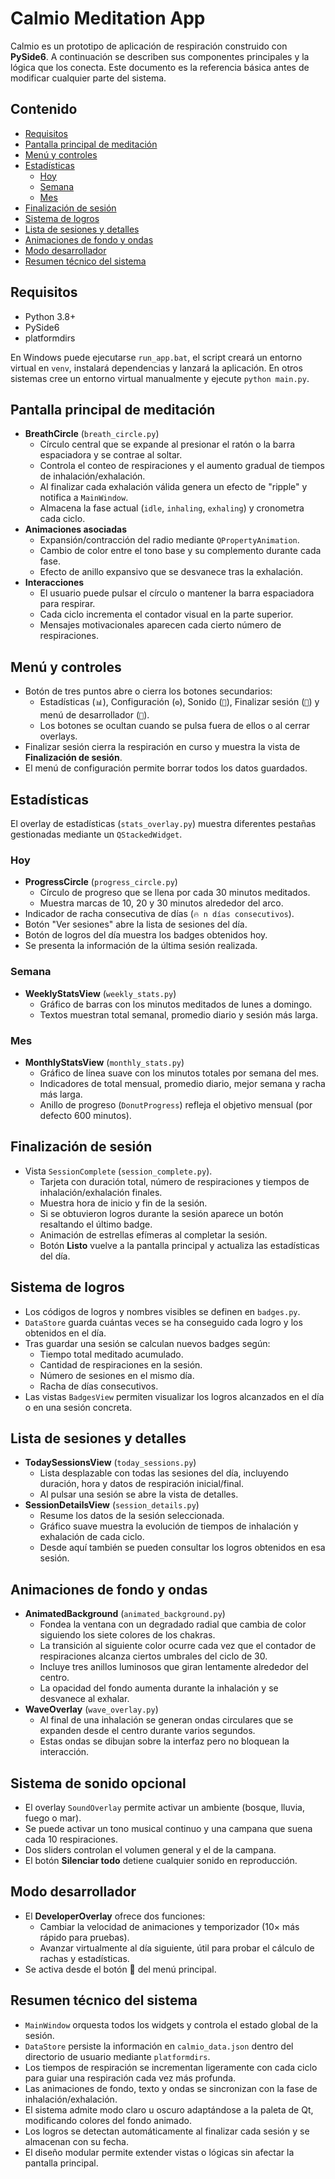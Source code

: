 # Calmio Meditation App

Calmio es un prototipo de aplicación de respiración construido con **PySide6**. A continuación se describen sus componentes principales y la lógica que los conecta. Este documento es la referencia básica antes de modificar cualquier parte del sistema.

## Contenido

- [Requisitos](#requisitos)
- [Pantalla principal de meditación](#pantalla-principal-de-meditación)
- [Menú y controles](#menú-y-controles)
- [Estadísticas](#estadísticas)
  - [Hoy](#hoy)
  - [Semana](#semana)
  - [Mes](#mes)
- [Finalización de sesión](#finalización-de-sesión)
- [Sistema de logros](#sistema-de-logros)
- [Lista de sesiones y detalles](#lista-de-sesiones-y-detalles)
- [Animaciones de fondo y ondas](#animaciones-de-fondo-y-ondas)
- [Modo desarrollador](#modo-desarrollador)
- [Resumen técnico del sistema](#resumen-técnico-del-sistema)

## Requisitos

- Python 3.8+
- PySide6
- platformdirs

En Windows puede ejecutarse `run_app.bat`, el script creará un entorno virtual en `venv`, instalará dependencias y lanzará la aplicación. En otros sistemas cree un entorno virtual manualmente y ejecute `python main.py`.

## Pantalla principal de meditación

- **BreathCircle** (`breath_circle.py`)
  - Círculo central que se expande al presionar el ratón o la barra espaciadora y se contrae al soltar.
  - Controla el conteo de respiraciones y el aumento gradual de tiempos de inhalación/exhalación.
  - Al finalizar cada exhalación válida genera un efecto de "ripple" y notifica a `MainWindow`.
  - Almacena la fase actual (`idle`, `inhaling`, `exhaling`) y cronometra cada ciclo.
- **Animaciones asociadas**
  - Expansión/contracción del radio mediante `QPropertyAnimation`.
  - Cambio de color entre el tono base y su complemento durante cada fase.
  - Efecto de anillo expansivo que se desvanece tras la exhalación.
- **Interacciones**
  - El usuario puede pulsar el círculo o mantener la barra espaciadora para respirar.
  - Cada ciclo incrementa el contador visual en la parte superior.
  - Mensajes motivacionales aparecen cada cierto número de respiraciones.

## Menú y controles

- Botón de tres puntos abre o cierra los botones secundarios:
  - Estadísticas (`📊`), Configuración (`⚙️`), Sonido (`🎵`), Finalizar sesión (`🛑`) y menú de desarrollador (`🐛`).
  - Los botones se ocultan cuando se pulsa fuera de ellos o al cerrar overlays.
- Finalizar sesión cierra la respiración en curso y muestra la vista de **Finalización de sesión**.
- El menú de configuración permite borrar todos los datos guardados.

## Estadísticas

El overlay de estadísticas (`stats_overlay.py`) muestra diferentes pestañas gestionadas mediante un `QStackedWidget`.

### Hoy

- **ProgressCircle** (`progress_circle.py`)
  - Círculo de progreso que se llena por cada 30 minutos meditados.
  - Muestra marcas de 10, 20 y 30 minutos alrededor del arco.
- Indicador de racha consecutiva de días (`🔥 n días consecutivos`).
- Botón "Ver sesiones" abre la lista de sesiones del día.
- Botón de logros del día muestra los badges obtenidos hoy.
- Se presenta la información de la última sesión realizada.

### Semana

- **WeeklyStatsView** (`weekly_stats.py`)
  - Gráfico de barras con los minutos meditados de lunes a domingo.
  - Textos muestran total semanal, promedio diario y sesión más larga.

### Mes

- **MonthlyStatsView** (`monthly_stats.py`)
  - Gráfico de línea suave con los minutos totales por semana del mes.
  - Indicadores de total mensual, promedio diario, mejor semana y racha más larga.
  - Anillo de progreso (`DonutProgress`) refleja el objetivo mensual (por defecto 600 minutos).

## Finalización de sesión

- Vista `SessionComplete` (`session_complete.py`).
  - Tarjeta con duración total, número de respiraciones y tiempos de inhalación/exhalación finales.
  - Muestra hora de inicio y fin de la sesión.
  - Si se obtuvieron logros durante la sesión aparece un botón resaltando el último badge.
  - Animación de estrellas efímeras al completar la sesión.
  - Botón **Listo** vuelve a la pantalla principal y actualiza las estadísticas del día.

## Sistema de logros

- Los códigos de logros y nombres visibles se definen en `badges.py`.
- `DataStore` guarda cuántas veces se ha conseguido cada logro y los obtenidos en el día.
- Tras guardar una sesión se calculan nuevos badges según:
  - Tiempo total meditado acumulado.
  - Cantidad de respiraciones en la sesión.
  - Número de sesiones en el mismo día.
  - Racha de días consecutivos.
- Las vistas `BadgesView` permiten visualizar los logros alcanzados en el día o en una sesión concreta.

## Lista de sesiones y detalles

- **TodaySessionsView** (`today_sessions.py`)
  - Lista desplazable con todas las sesiones del día, incluyendo duración, hora y datos de respiración inicial/final.
  - Al pulsar una sesión se abre la vista de detalles.
- **SessionDetailsView** (`session_details.py`)
  - Resume los datos de la sesión seleccionada.
  - Gráfico suave muestra la evolución de tiempos de inhalación y exhalación de cada ciclo.
  - Desde aquí también se pueden consultar los logros obtenidos en esa sesión.

## Animaciones de fondo y ondas

- **AnimatedBackground** (`animated_background.py`)
  - Fondea la ventana con un degradado radial que cambia de color siguiendo los siete colores de los chakras.
  - La transición al siguiente color ocurre cada vez que el contador de respiraciones alcanza ciertos umbrales del ciclo de 30.
  - Incluye tres anillos luminosos que giran lentamente alrededor del centro.
  - La opacidad del fondo aumenta durante la inhalación y se desvanece al exhalar.
- **WaveOverlay** (`wave_overlay.py`)
  - Al final de una inhalación se generan ondas circulares que se expanden desde el centro durante varios segundos.
  - Estas ondas se dibujan sobre la interfaz pero no bloquean la interacción.

## Sistema de sonido opcional

- El overlay `SoundOverlay` permite activar un ambiente (bosque, lluvia, fuego o mar).
- Se puede activar un tono musical continuo y una campana que suena cada 10 respiraciones.
- Dos sliders controlan el volumen general y el de la campana.
- El botón **Silenciar todo** detiene cualquier sonido en reproducción.

## Modo desarrollador

- El **DeveloperOverlay** ofrece dos funciones:
  - Cambiar la velocidad de animaciones y temporizador (10× más rápido para pruebas).
  - Avanzar virtualmente al día siguiente, útil para probar el cálculo de rachas y estadísticas.
- Se activa desde el botón 🐛 del menú principal.

## Resumen técnico del sistema

- `MainWindow` orquesta todos los widgets y controla el estado global de la sesión.
- `DataStore` persiste la información en `calmio_data.json` dentro del directorio de usuario mediante `platformdirs`.
- Los tiempos de respiración se incrementan ligeramente con cada ciclo para guiar una respiración cada vez más profunda.
- Las animaciones de fondo, texto y ondas se sincronizan con la fase de inhalación/exhalación.
- El sistema admite modo claro u oscuro adaptándose a la paleta de Qt, modificando colores del fondo animado.
- Los logros se detectan automáticamente al finalizar cada sesión y se almacenan con su fecha.
- El diseño modular permite extender vistas o lógicas sin afectar la pantalla principal.

